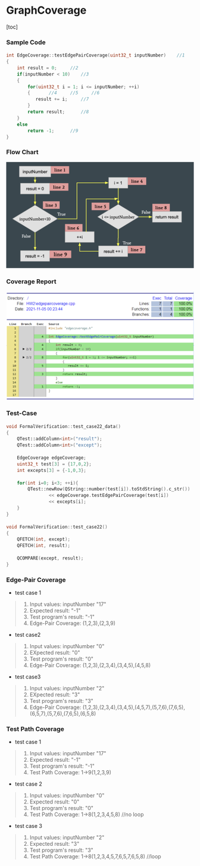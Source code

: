 <h1>GraphCoverage</h1>

[toc]

### Sample Code
```c++
int EdgeCoverage::testEdgePairCoverage(uint32_t inputNumber)	//1
{
    int result = 0;		//2
    if(inputNumber < 10)	//3
    {
        for(uint32_t i = 1; i <= inputNumber; ++i)
        {		//4		//5		//6
           result += i;		//7
        }
        return result;		//8
    }
    else
        return -1;		//9
}
```

### Flow Chart
![](../../HW1/pics/GraphCoverage.png)

### Coverage Report
![](./pics/CoverageReport.png)

### Test-Case
```c++
void FormalVerification::test_case22_data()
{
    QTest::addColumn<int>("result");
    QTest::addColumn<int>("except");

    EdgeCoverage edgeCoverage;
    uint32_t test[3] = {17,0,2};
    int excepts[3] = {-1,0,3};

    for(int i=0; i<3; ++i){
        QTest::newRow(QString::number(test[i]).toStdString().c_str())
                << edgeCoverage.testEdgePairCoverage(test[i])
                << excepts[i];
    }
}

void FormalVerification::test_case22()
{
    QFETCH(int, except);
    QFETCH(int, result);

    QCOMPARE(except, result);
}
```

### Edge-Pair Coverage
* test case 1
>1. Input values: inputNumber "17" 
>2. Expected result: "-1"
>3. Test program's result: "-1"
>4. Edge-Pair Coverage: (1,2,3),(2,3,9)
* test case2
>1. Input values: inputNumber "0" 
>2. EXpected result: "0"
>3. Test program's result: "0"
>4. Edge-Pair Coverage: (1,2,3),(2,3,4),(3,4,5),(4,5,8)
*  test case3
>1. Input values: inputNumber "2" 
>2. EXpected result: "3"
>3. Test program's result: "3"
>4. Edge-Pair Coverage: (1,2,3),(2,3,4),(3,4,5),(4,5,7),(5,7,6),(7,6,5),(6,5,7),(5,7,6),(7,6,5),(6,5,8)

### Test Path Coverage
* test case 1
>1. Input values: inputNumber "17"
>2. Expected result: "-1"
>3. Test program's result: "-1"
>4. Test Path Coverage: 1->9(1,2,3,9)
* test case 2
>1. Input values: inputNumber "0"
>2. Expected result: "0"
>3. Test program's result: "0"
>4. Test Path Coverage: 1->8(1,2,3,4,5,8)	//no loop
* test case 3
>1. Input values: inputNumber "2"
>2. Expected result: "3"
>3. Test program's result: "3"
>4. Test Path Coverage: 1->8(1,2,3,4,5,7,6,5,7,6,5,8)	//loop
